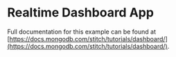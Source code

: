 # Realtime Dashboard App

Full documentation for this example can be found at [https://docs.mongodb.com/stitch/tutorials/dashboard/](https://docs.mongodb.com/stitch/tutorials/dashboard/).
